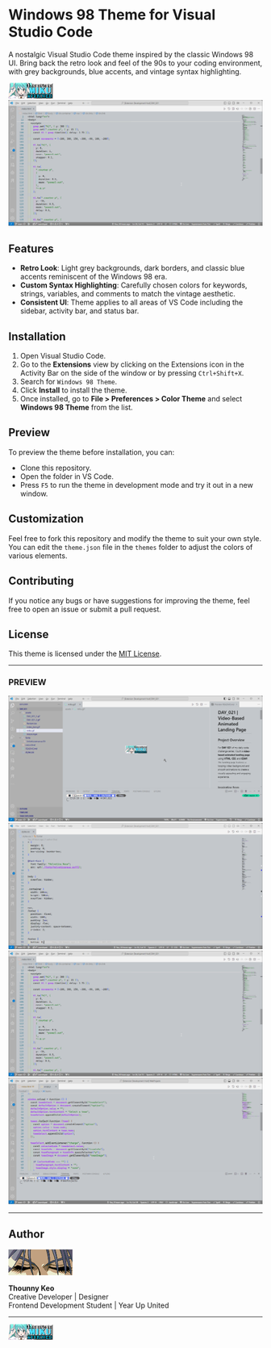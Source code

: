 # Windows 98 Theme for Visual Studio Code

A nostalgic Visual Studio Code theme inspired by the classic Windows 98 UI. Bring back the retro look and feel of the 90s to your coding environment, with grey backgrounds, blue accents, and vintage syntax highlighting.

![miku](./images/miku.gif)
![Windows 98 Theme Preview](./preview/win98_theme3.png)

## Features

- **Retro Look**: Light grey backgrounds, dark borders, and classic blue accents reminiscent of the Windows 98 era.
- **Custom Syntax Highlighting**: Carefully chosen colors for keywords, strings, variables, and comments to match the vintage aesthetic.
- **Consistent UI**: Theme applies to all areas of VS Code including the sidebar, activity bar, and status bar.

## Installation

1. Open Visual Studio Code.
2. Go to the **Extensions** view by clicking on the Extensions icon in the Activity Bar on the side of the window or by pressing `Ctrl+Shift+X`.
3. Search for `Windows 98 Theme`.
4. Click **Install** to install the theme.
5. Once installed, go to **File > Preferences > Color Theme** and select **Windows 98 Theme** from the list.

## Preview

To preview the theme before installation, you can:
- Clone this repository.
- Open the folder in VS Code.
- Press `F5` to run the theme in development mode and try it out in a new window.

## Customization

Feel free to fork this repository and modify the theme to suit your own style. You can edit the `theme.json` file in the `themes` folder to adjust the colors of various elements.

## Contributing

If you notice any bugs or have suggestions for improving the theme, feel free to open an issue or submit a pull request.

## License

This theme is licensed under the [MIT License](./LICENSE).

---

### PREVIEW

![Windows 98 Theme Preview 1](./preview/win98_theme.png)
![Windows 98 Theme Preview 2](./preview/win98_theme2.png)
![Windows 98 Theme Preview 3](./preview/win98_theme3.png)
![Windows 98 Theme Preview 4](./preview/win98_theme4.png)

---

## Author

![Logo](./images/index_dwn.gif)

**Thounny Keo**  
Creative Developer | Designer  
Frontend Development Student | Year Up United

---

![miku](./images/miku.gif)